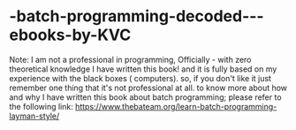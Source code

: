 # -batch-programming-decoded---ebooks-by-KVC
Note: I am not a professional in programming, Officially - with zero theoretical knowledge I have written this book! and it is fully based on my experience with the black boxes ( computers).   so, if you don't like it just remember one thing that it's not professional at all. to know more about how and why I have written this book about batch programming; please refer to the following link: https://www.thebateam.org/learn-batch-programming-layman-style/
